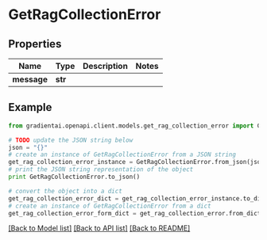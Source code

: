 # GetRagCollectionError


## Properties
Name | Type | Description | Notes
------------ | ------------- | ------------- | -------------
**message** | **str** |  | 

## Example

```python
from gradientai.openapi.client.models.get_rag_collection_error import GetRagCollectionError

# TODO update the JSON string below
json = "{}"
# create an instance of GetRagCollectionError from a JSON string
get_rag_collection_error_instance = GetRagCollectionError.from_json(json)
# print the JSON string representation of the object
print GetRagCollectionError.to_json()

# convert the object into a dict
get_rag_collection_error_dict = get_rag_collection_error_instance.to_dict()
# create an instance of GetRagCollectionError from a dict
get_rag_collection_error_form_dict = get_rag_collection_error.from_dict(get_rag_collection_error_dict)
```
[[Back to Model list]](../README.md#documentation-for-models) [[Back to API list]](../README.md#documentation-for-api-endpoints) [[Back to README]](../README.md)


